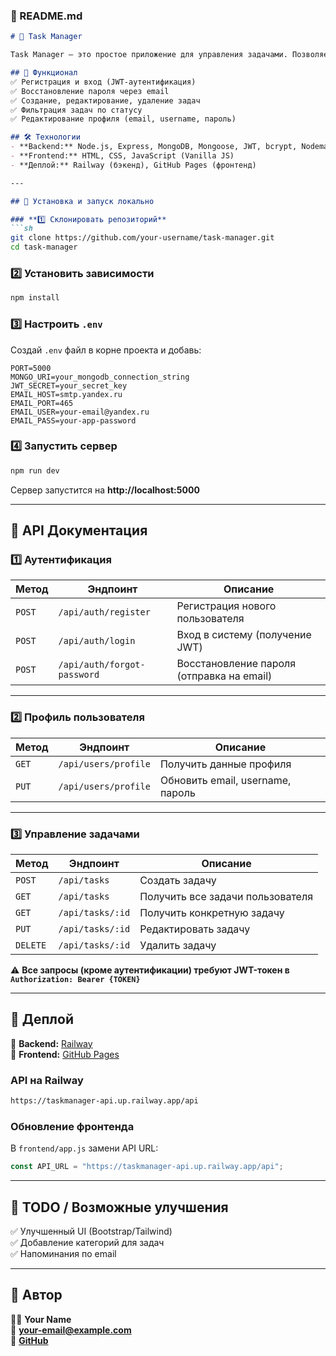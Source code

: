 

### **📌 README.md**  

```md
# 📝 Task Manager

Task Manager — это простое приложение для управления задачами. Позволяет регистрироваться, входить в систему, создавать, редактировать и удалять задачи.  

## 🚀 Функционал
✅ Регистрация и вход (JWT-аутентификация)  
✅ Восстановление пароля через email  
✅ Создание, редактирование, удаление задач  
✅ Фильтрация задач по статусу  
✅ Редактирование профиля (email, username, пароль)  

## 🛠️ Технологии
- **Backend:** Node.js, Express, MongoDB, Mongoose, JWT, bcrypt, Nodemailer  
- **Frontend:** HTML, CSS, JavaScript (Vanilla JS)  
- **Деплой:** Railway (бэкенд), GitHub Pages (фронтенд)  

---

## 📌 Установка и запуск локально

### **1️⃣ Склонировать репозиторий**
```sh
git clone https://github.com/your-username/task-manager.git
cd task-manager
```

### **2️⃣ Установить зависимости**
```sh
npm install
```

### **3️⃣ Настроить `.env`**
Создай `.env` файл в корне проекта и добавь:  
```
PORT=5000
MONGO_URI=your_mongodb_connection_string
JWT_SECRET=your_secret_key
EMAIL_HOST=smtp.yandex.ru
EMAIL_PORT=465
EMAIL_USER=your-email@yandex.ru
EMAIL_PASS=your-app-password
```

### **4️⃣ Запустить сервер**
```sh
npm run dev
```
Сервер запустится на **http://localhost:5000**  

---

## 📌 API Документация

### **1️⃣ Аутентификация**
| Метод | Эндпоинт | Описание |
|--------|-------------|-------------|
| `POST` | `/api/auth/register` | Регистрация нового пользователя |
| `POST` | `/api/auth/login` | Вход в систему (получение JWT) |
| `POST` | `/api/auth/forgot-password` | Восстановление пароля (отправка на email) |

---

### **2️⃣ Профиль пользователя**
| Метод | Эндпоинт | Описание |
|--------|-------------|-------------|
| `GET` | `/api/users/profile` | Получить данные профиля |
| `PUT` | `/api/users/profile` | Обновить email, username, пароль |

---

### **3️⃣ Управление задачами**
| Метод | Эндпоинт | Описание |
|--------|-------------|-------------|
| `POST` | `/api/tasks` | Создать задачу |
| `GET` | `/api/tasks` | Получить все задачи пользователя |
| `GET` | `/api/tasks/:id` | Получить конкретную задачу |
| `PUT` | `/api/tasks/:id` | Редактировать задачу |
| `DELETE` | `/api/tasks/:id` | Удалить задачу |

⚠ **Все запросы (кроме аутентификации) требуют JWT-токен в `Authorization: Bearer {TOKEN}`**  

---

## 📌 Деплой
🔹 **Backend:** [Railway](https://railway.app/)  
🔹 **Frontend:** [GitHub Pages](https://yourusername.github.io/task-manager-frontend)  

### **API на Railway**
```sh
https://taskmanager-api.up.railway.app/api
```

### **Обновление фронтенда**
В `frontend/app.js` замени API URL:
```javascript
const API_URL = "https://taskmanager-api.up.railway.app/api";
```

---

## 🎯 TODO / Возможные улучшения
✅ Улучшенный UI (Bootstrap/Tailwind)  
✅ Добавление категорий для задач  
✅ Напоминания по email  

---

## 📌 Автор
👨‍💻 **Your Name**  
📧 **your-email@example.com**  
🔗 **[GitHub](https://github.com/your-username)**  

